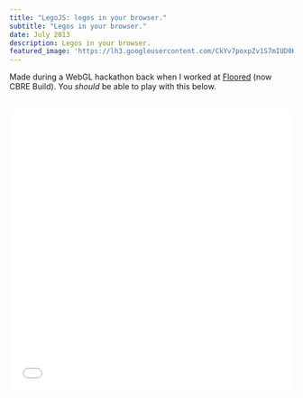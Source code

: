 ```yaml
---
title: "LegoJS: legos in your browser."
subtitle: "Legos in your browser."
date: July 2013
description: Legos in your browser.
featured_image: 'https://lh3.googleusercontent.com/CkYv7poxpZv1S7mIUD0KeyqbZ_DhsNAAY4V00tp97GE5XnYV3DPnXH_oYMC9L3SXVGwyNJUbBl88iydzReOegz_t7oVMiSbZL2tIdbN1CIaYIVCHn99DHuqI6MHaurfTgDDXQo9NDENFSwFvktH9YgrdjUYOlfz-P5a6Rl0JOtElqSGwuq5m8gKbz7Hmb6Ywm4ziAjozZDkBcDcGX4a_NDsqlhRjx3OcvDHwc-iV9CBM9su9VTkVsdRMM97gBPH7BEn4H3gq5lvgqQgjvfWUpEzzsio0CtEaTiOFqqQ9Hd0HwOuECoKlCBDO-DS_WGd3p2cbuS-vRFfij7Hqx0EewW0KpktS-09aYJbjakg-Q3E80TO5jhkbrpPcdjECWJwr6LXO2BSCoFq9-YT1S9HEjTS8YEePcJ0uyqiHOARgTA7MKL5zYyC07w-DiPArtxs9kSjDv7-3GUri6bxjHSYT44g3mkv80jS2BvDewlMdZwb8oAO6Sz1_Yq1NXP3FN-epEhrjFXzqwYUlOQyFvOTgjQ_TJmatrJHJKLL34JPpvtJaZoAoA03HJ9QRWdgmteWdgllwvrTGHew8vY6Ns6IZymuYywgD1cxfifp22nizvMJhEPkBaMD9xkLWOBYBNaFxx4mQAb3gddO_wvT2QaYTxct_A_vtA9qo=w1695-h988-no'
---
```


Made during a WebGL hackathon back when I worked at [Floored](https://floored.com) (now CBRE Build). You _should_ be able to play with this below.

<br>

<iframe src="./legojs/legojs.html" id="legojs" scrolling="no" frameborder="0"
    style="position: relative; height: 500px; width: 100%;"
    onload="this.style.height=this.contentDocument.body.scrollHeight + 20 +'px';">
